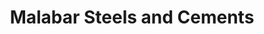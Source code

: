 ---
title: "Malabar Steels and Cements"
url: /kozhikode/malabar-steels-and-cements/
shop: Allgemein
---